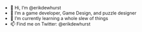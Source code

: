 - 👋 Hi, I’m @erikdewhurst
- 👀 I’m a game developer, Game Design, and puzzle designer
- 🌱 I’m currently learning a whole slew of things
- 📫 Find me on Twitter: @erikdewhurst
